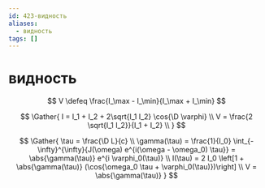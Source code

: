 ```yaml
---
id: 423-видность
aliases:
  - видность
tags: []
---
```


# видность

$$
V \defeq \frac{I_\max - I_\min}{I_\max + I_\min}
$$

$$
\Gather{
I = I_1 + I_2 + 2\sqrt{I_1 I_2} \cos{\D \varphi} \\
V = \frac{2 \sqrt{I_1 I_2}}{I_1 + I_2} \\
}
$$

$$
\Gather{
\tau = \frac{\D L}{c} \\
\gamma(\tau) = \frac{1}{I_0} \int_{-\infty}^{\infty}{J(\omega) e^{i(\omega - \omega_0) \tau}} =
\abs{\gamma(\tau)} e^{i \varphi_0(\tau)} \\
I(\tau) = 2 I_0 \left[1 + \abs{\gamma(\tau)} (\cos{\omega_0 \tau + \varphi_0(\tau)})\right] \\
V = \abs{\gamma(\tau)}
}
$$
